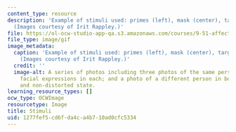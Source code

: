 ```yaml
---
content_type: resource
description: 'Example of stimuli used: primes (left), mask (center), target (right).
  (Images courtesy of Irit Rappley.)'
file: https://ol-ocw-studio-app-qa.s3.amazonaws.com/courses/9-51-affective-priming-at-short-and-extremely-short-exposures-spring-2003/1277fef5cd6fda4ca4b710ad0cfc5334_9-51s03.gif
file_type: image/gif
image_metadata:
  caption: 'Example of stimuli used: primes (left), mask (center), target (right).
    (Images courtesy of Irit Rappley.)'
  credit: ''
  image-alt: A series of photos including three photos of the same person with different
    facial expressions in each; and a photo of a different person in both a distorted
    and non-distorted state.
learning_resource_types: []
ocw_type: OCWImage
resourcetype: Image
title: Stimuli
uid: 1277fef5-cd6f-da4c-a4b7-10ad0cfc5334
---
```

